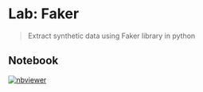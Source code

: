# Lab: Faker

> Extract synthetic data using Faker library in python

## Notebook

[![nbviewer](https://img.shields.io/badge/jupyter-notebook-informational?logo=jupyter)](https://nbviewer.org/github/sparsh-ai/recohut/blob/main/docs/05-extraction/faker/lab-generate-data-with-faker/main.ipynb)